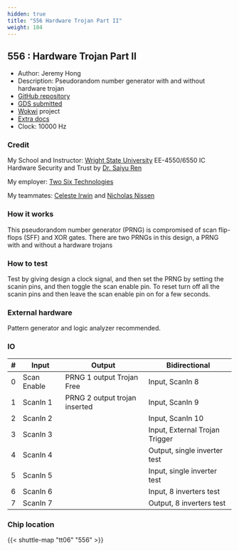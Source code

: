 ```yaml
---
hidden: true
title: "556 Hardware Trojan Part II"
weight: 104
---
```


## 556 : Hardware Trojan Part II

* Author: Jeremy Hong
* Description: Pseudorandom number generator with and without hardware trojan
* [GitHub repository](https://github.com/hongselectronics/HW_Trojan_Rev2)
* [GDS submitted](https://github.com/hongselectronics/HW_Trojan_Rev2/actions/runs/8755314719)
* [Wokwi](https://wokwi.com/projects/395055455727667201) project
* [Extra docs](None)
* Clock: 10000 Hz

<!---

This file is used to generate your project datasheet. Please fill in the information below and delete any unused
sections.

You can also include images in this folder and reference them in the markdown. Each image must be less than
512 kb in size, and the combined size of all images must be less than 1 MB.
-->


### Credit

My School and Instructor: [Wright State University](https://www.wright.edu/) EE-4550/6550 IC Hardware Security and Trust by [Dr. Saiyu Ren](https://people.wright.edu/saiyu.ren)

My employer: [Two Six Technologies](https://twosixtech.com/)

My teammates: [Celeste Irwin](https://www.linkedin.com/in/celeste-irwin-91b122225/) and [Nicholas Nissen](https://www.linkedin.com/in/nicholas-nissen-a512a823/)

### How it works

This pseudorandom number generator (PRNG) is compromised of scan flip-flops (SFF) and XOR gates. There are two PRNGs in this design, a PRNG with and without a hardware trojans

### How to test

Test by giving design a clock signal, and then set the PRNG by setting the scanin pins, and then toggle the scan enable pin. To reset turn off all the scanin pins and then leave the scan enable pin on for a few seconds.

### External hardware

Pattern generator and logic analyzer recommended.


### IO

| # | Input          | Output         | Bidirectional   |
| - | -------------- | -------------- | --------------- |
| 0 | Scan Enable | PRNG 1 output Trojan Free | Input, ScanIn 8 |
| 1 | ScanIn 1 | PRNG 2 output trojan inserted | Input, ScanIn 9 |
| 2 | ScanIn 2 |  | Input, ScanIn 10 |
| 3 | ScanIn 3 |  | Input, External Trojan Trigger |
| 4 | ScanIn 4 |  | Output, single inverter test |
| 5 | ScanIn 5 |  | Input, single inverter test |
| 6 | ScanIn 6 |  | Input, 8 inverters test |
| 7 | ScanIn 7 |  | Output, 8 inverters test |

### Chip location

{{< shuttle-map "tt06" "556" >}}
